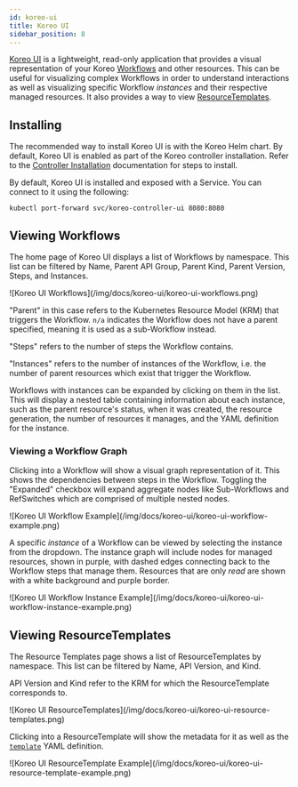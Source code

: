 ```yaml
---
id: koreo-ui
title: Koreo UI
sidebar_position: 8
---
```


[Koreo UI](https://github.com/koreo-dev/koreo-ui) is a lightweight, read-only
application that provides a visual representation of your Koreo
[Workflows](./workflow.md) and other resources. This can be useful for
visualizing complex Workflows in order to understand interactions as well as
visualizing specific Workflow _instances_ and their respective managed
resources. It also provides a way to view [ResourceTemplates](./resource-template.md).

## Installing

The recommended way to install Koreo UI is with the Koreo Helm chart. By
default, Koreo UI is enabled as part of the Koreo controller installation.
Refer to the [Controller Installation](./getting-started/controller-installation.md#helm)
documentation for steps to install.

By default, Koreo UI is installed and exposed with a Service. You can connect
to it using the following:

```
kubectl port-forward svc/koreo-controller-ui 8080:8080
```

## Viewing Workflows

The home page of Koreo UI displays a list of Workflows by namespace. This list
can be filtered by Name, Parent API Group, Parent Kind, Parent Version, Steps,
and Instances.

<div className="docImage-100">
![Koreo UI Workflows](/img/docs/koreo-ui/koreo-ui-workflows.png)
</div>

"Parent" in this case refers to the Kubernetes Resource Model (KRM) that
triggers the Workflow. `n/a` indicates the Workflow does not have a parent
specified, meaning it is used as a sub-Workflow instead.

"Steps" refers to the number of steps the Workflow contains.

"Instances" refers to the number of instances of the Workflow, i.e. the number
of parent resources which exist that trigger the Workflow.

Workflows with instances can be expanded by clicking on them in the list. This
will display a nested table containing information about each instance, such as
the parent resource's status, when it was created, the resource generation, the
number of resources it manages, and the YAML definition for the instance.

### Viewing a Workflow Graph

Clicking into a Workflow will show a visual graph representation of it. This
shows the dependencies between steps in the Workflow. Toggling the "Expanded"
checkbox will expand aggregate nodes like Sub-Workflows and RefSwitches which
are comprised of multiple nested nodes.

<div className="docImage-100">
![Koreo UI Workflow Example](/img/docs/koreo-ui/koreo-ui-workflow-example.png)
</div>

A specific _instance_ of a Workflow can be viewed by selecting the instance
from the dropdown. The instance graph will include nodes for managed resources,
shown in purple, with dashed edges connecting back to the Workflow steps that
manage them. Resources that are only _read_ are shown with a white background
and purple border.

<div className="docImage-100">
![Koreo UI Workflow Instance Example](/img/docs/koreo-ui/koreo-ui-workflow-instance-example.png)
</div>

## Viewing ResourceTemplates

The Resource Templates page shows a list of ResourceTemplates by namespace.
This list can be filtered by Name, API Version, and Kind.

API Version and Kind refer to the KRM for which the ResourceTemplate
corresponds to.

<div className="docImage-100">
![Koreo UI ResourceTemplates](/img/docs/koreo-ui/koreo-ui-resource-templates.png)
</div>

Clicking into a ResourceTemplate will show the metadata for it as well as the
[`template`](./resource-template.md#spec) YAML definition.

<div className="docImage-100">
![Koreo UI ResourceTemplate Example](/img/docs/koreo-ui/koreo-ui-resource-template-example.png)
</div>
